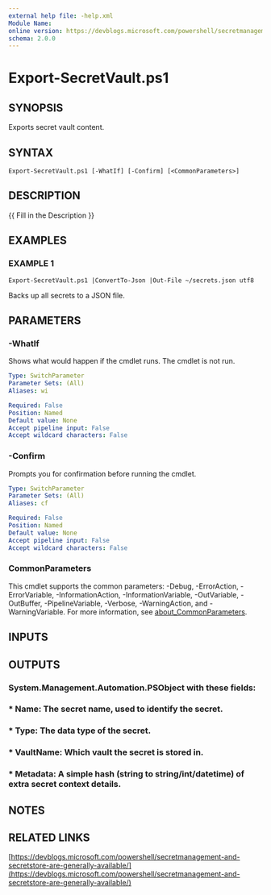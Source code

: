 ```yaml
---
external help file: -help.xml
Module Name:
online version: https://devblogs.microsoft.com/powershell/secretmanagement-and-secretstore-are-generally-available/
schema: 2.0.0
---
```


# Export-SecretVault.ps1

## SYNOPSIS
Exports secret vault content.

## SYNTAX

```
Export-SecretVault.ps1 [-WhatIf] [-Confirm] [<CommonParameters>]
```

## DESCRIPTION
{{ Fill in the Description }}

## EXAMPLES

### EXAMPLE 1
```
Export-SecretVault.ps1 |ConvertTo-Json |Out-File ~/secrets.json utf8
```

Backs up all secrets to a JSON file.

## PARAMETERS

### -WhatIf
Shows what would happen if the cmdlet runs.
The cmdlet is not run.

```yaml
Type: SwitchParameter
Parameter Sets: (All)
Aliases: wi

Required: False
Position: Named
Default value: None
Accept pipeline input: False
Accept wildcard characters: False
```

### -Confirm
Prompts you for confirmation before running the cmdlet.

```yaml
Type: SwitchParameter
Parameter Sets: (All)
Aliases: cf

Required: False
Position: Named
Default value: None
Accept pipeline input: False
Accept wildcard characters: False
```

### CommonParameters
This cmdlet supports the common parameters: -Debug, -ErrorAction, -ErrorVariable, -InformationAction, -InformationVariable, -OutVariable, -OutBuffer, -PipelineVariable, -Verbose, -WarningAction, and -WarningVariable. For more information, see [about_CommonParameters](http://go.microsoft.com/fwlink/?LinkID=113216).

## INPUTS

## OUTPUTS

### System.Management.Automation.PSObject with these fields:
### * Name: The secret name, used to identify the secret.
### * Type: The data type of the secret.
### * VaultName: Which vault the secret is stored in.
### * Metadata: A simple hash (string to string/int/datetime) of extra secret context details.
## NOTES

## RELATED LINKS

[https://devblogs.microsoft.com/powershell/secretmanagement-and-secretstore-are-generally-available/](https://devblogs.microsoft.com/powershell/secretmanagement-and-secretstore-are-generally-available/)

